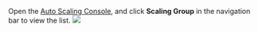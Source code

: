 
Open the [Auto Scaling Console](https://console.cloud.tencent.com/autoscaling), and click **Scaling Group** in the navigation bar to view the list.
![](https://main.qcloudimg.com/raw/2d66fc880098e77c2489ebe14904d828.png)
